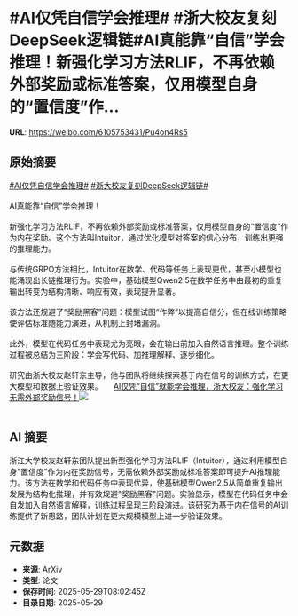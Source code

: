 # #AI仅凭自信学会推理# #浙大校友复刻DeepSeek逻辑链#AI真能靠“自信”学会推理！新强化学习方法RLIF，不再依赖外部奖励或标准答案，仅用模型自身的“置信度”作...

**URL**: https://weibo.com/6105753431/Pu4on4Rs5

## 原始摘要

<a href="https://m.weibo.cn/search?containerid=231522type%3D1%26t%3D10%26q%3D%23AI%E4%BB%85%E5%87%AD%E8%87%AA%E4%BF%A1%E5%AD%A6%E4%BC%9A%E6%8E%A8%E7%90%86%23&amp;extparam=%23AI%E4%BB%85%E5%87%AD%E8%87%AA%E4%BF%A1%E5%AD%A6%E4%BC%9A%E6%8E%A8%E7%90%86%23" data-hide=""><span class="surl-text">#AI仅凭自信学会推理#</span></a> <a href="https://m.weibo.cn/search?containerid=231522type%3D1%26t%3D10%26q%3D%23%E6%B5%99%E5%A4%A7%E6%A0%A1%E5%8F%8B%E5%A4%8D%E5%88%BBDeepSeek%E9%80%BB%E8%BE%91%E9%93%BE%23&amp;extparam=%23%E6%B5%99%E5%A4%A7%E6%A0%A1%E5%8F%8B%E5%A4%8D%E5%88%BBDeepSeek%E9%80%BB%E8%BE%91%E9%93%BE%23" data-hide=""><span class="surl-text">#浙大校友复刻DeepSeek逻辑链#</span></a><br><br>AI真能靠“自信”学会推理！<br><br>新强化学习方法RLIF，不再依赖外部奖励或标准答案，仅用模型自身的“置信度”作为内在奖励。这个方法叫Intuitor，通过优化模型对答案的信心分布，训练出更强的推理能力。<br><br>与传统GRPO方法相比，Intuitor在数学、代码等任务上表现更优，甚至小模型也能涌现出长链推理行为。实验中，基础模型Qwen2.5在数学任务中由最初的重复输出转变为结构清晰、响应有效，表现提升显著。<br><br>该方法还规避了“奖励黑客”问题：模型试图“作弊”以提高自信分，但在线训练策略使评估标准随能力演进，从机制上封堵漏洞。<br><br>此外，模型在代码任务中表现尤为亮眼，会在输出前加入自然语言推理。整个训练过程被总结为三阶段：学会写代码、加推理解释、逐步细化。<br><br>研究由浙大校友赵轩东主导，他与团队将继续探索基于内在信号的训练方式，在更大模型和数据上验证效果。 <a href="https://weibo.com/ttarticle/p/show?id=2309405171667273121813" data-hide=""><span class="url-icon"><img style="width: 1rem;height: 1rem" src="https://h5.sinaimg.cn/upload/2015/09/25/3/timeline_card_small_article_default.png" referrerpolicy="no-referrer"></span><span class="surl-text">AI仅凭“自信”就能学会推理，浙大校友：强化学习无需外部奖励信号！</span></a><img style="" src="https://tvax2.sinaimg.cn/large/006Fd7o3gy1i1wevuj4rkj30fs08waal.jpg" referrerpolicy="no-referrer"><br><br>

## AI 摘要

浙江大学校友赵轩东团队提出新型强化学习方法RLIF（Intuitor），通过利用模型自身"置信度"作为内在奖励信号，无需依赖外部奖励或标准答案即可提升AI推理能力。该方法在数学和代码任务中表现优异，使基础模型Qwen2.5从简单重复输出发展为结构化推理，并有效规避"奖励黑客"问题。实验显示，模型在代码任务中会自发加入自然语言解释，训练过程呈现三阶段演进。该研究为基于内在信号的AI训练提供了新思路，团队计划在更大规模模型上进一步验证效果。

## 元数据

- **来源**: ArXiv
- **类型**: 论文
- **保存时间**: 2025-05-29T08:02:45Z
- **目录日期**: 2025-05-29
